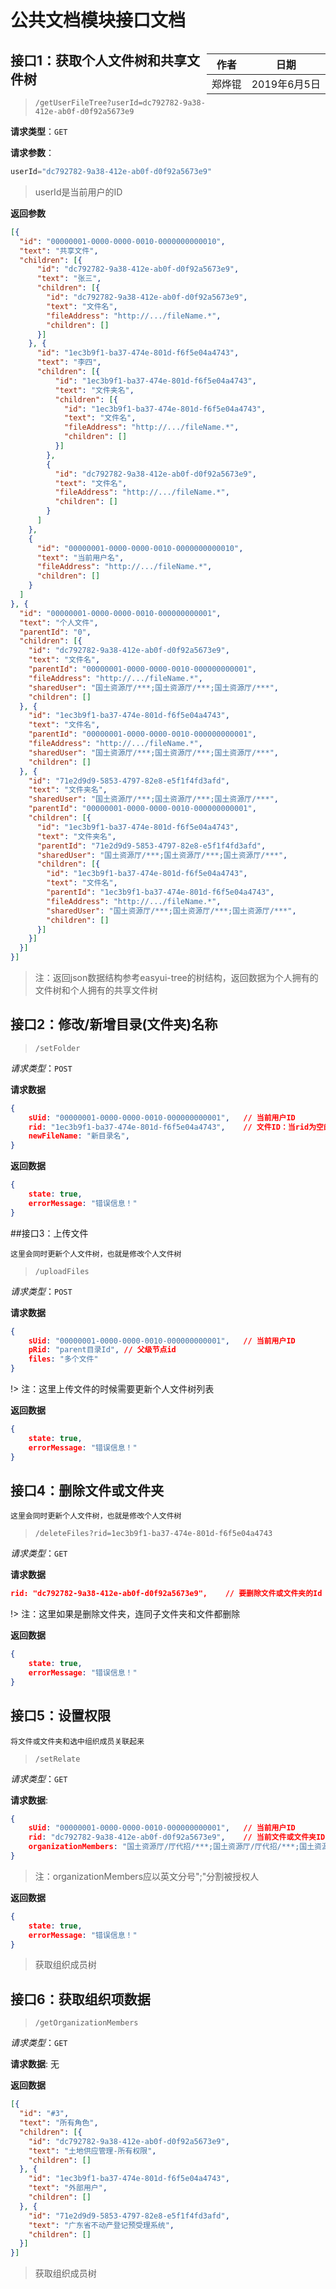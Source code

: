 # 公共文档模块接口文档

<div style="float:right">

|作者|日期|
|----|---|
|郑烨锟|2019年6月5日|

</div>

## 接口1：获取个人文件树和共享文件树


> `/getUserFileTree?userId=dc792782-9a38-412e-ab0f-d0f92a5673e9`

**请求类型**：`GET`

**请求参数**：

```js
userId="dc792782-9a38-412e-ab0f-d0f92a5673e9"
```

> userId是当前用户的ID

**返回参数**

```json
[{
  "id": "00000001-0000-0000-0010-0000000000010",
  "text": "共享文件",
  "children": [{
      "id": "dc792782-9a38-412e-ab0f-d0f92a5673e9",
      "text": "张三",
      "children": [{
        "id": "dc792782-9a38-412e-ab0f-d0f92a5673e9",
        "text": "文件名",
        "fileAddress": "http://.../fileName.*",
        "children": []
      }]
    }, {
      "id": "1ec3b9f1-ba37-474e-801d-f6f5e04a4743",
      "text": "李四",
      "children": [{
          "id": "1ec3b9f1-ba37-474e-801d-f6f5e04a4743",
          "text": "文件夹名",
          "children": [{
            "id": "1ec3b9f1-ba37-474e-801d-f6f5e04a4743",
            "text": "文件名",
            "fileAddress": "http://.../fileName.*",
            "children": []
          }]
        },
        {
          "id": "dc792782-9a38-412e-ab0f-d0f92a5673e9",
          "text": "文件名",
          "fileAddress": "http://.../fileName.*",
          "children": []
        }
      ]
    },
    {
      "id": "00000001-0000-0000-0010-0000000000010",
      "text": "当前用户名",
      "fileAddress": "http://.../fileName.*",
      "children": []
    }
  ]
}, {
  "id": "00000001-0000-0000-0010-000000000001",
  "text": "个人文件",
  "parentId": "0",
  "children": [{
    "id": "dc792782-9a38-412e-ab0f-d0f92a5673e9",
    "text": "文件名",
    "parentId": "00000001-0000-0000-0010-000000000001",
    "fileAddress": "http://.../fileName.*",
    "sharedUser": "国土资源厅/***;国土资源厅/***;国土资源厅/***",
    "children": []
  }, {
    "id": "1ec3b9f1-ba37-474e-801d-f6f5e04a4743",
    "text": "文件名",
    "parentId": "00000001-0000-0000-0010-000000000001",
    "fileAddress": "http://.../fileName.*",
    "sharedUser": "国土资源厅/***;国土资源厅/***;国土资源厅/***",
    "children": []
  }, {
    "id": "71e2d9d9-5853-4797-82e8-e5f1f4fd3afd",
    "text": "文件夹名",
    "sharedUser": "国土资源厅/***;国土资源厅/***;国土资源厅/***",
    "parentId": "00000001-0000-0000-0010-000000000001",
    "children": [{
      "id": "1ec3b9f1-ba37-474e-801d-f6f5e04a4743",
      "text": "文件夹名",
      "parentId": "71e2d9d9-5853-4797-82e8-e5f1f4fd3afd",
      "sharedUser": "国土资源厅/***;国土资源厅/***;国土资源厅/***",
      "children": [{
        "id": "1ec3b9f1-ba37-474e-801d-f6f5e04a4743",
        "text": "文件名",
        "parentId": "1ec3b9f1-ba37-474e-801d-f6f5e04a4743",
        "fileAddress": "http://.../fileName.*",
        "sharedUser": "国土资源厅/***;国土资源厅/***;国土资源厅/***",
        "children": []
      }]
    }]
  }]
}]
```

> 注：返回json数据结构参考easyui-tree的树结构，返回数据为个人拥有的文件树和个人拥有的共享文件树

## 接口2：修改/新增目录(文件夹)名称

> `/setFolder`

*请求类型*：`POST`

**请求数据**

```json
{
	sUid: "00000001-0000-0000-0010-000000000001",	// 当前用户ID
	rid: "1ec3b9f1-ba37-474e-801d-f6f5e04a4743",	// 文件ID：当rid为空的时候表示`新增`
	newFileName: "新目录名",
}
```

**返回数据**

```json
{
	state: true,
	errorMessage: "错误信息！"
}
```


##接口3：上传文件

	这里会同时更新个人文件树，也就是修改个人文件树

> `/uploadFiles`

*请求类型*：`POST`

**请求数据**

```json
{
	sUid: "00000001-0000-0000-0010-000000000001",	// 当前用户ID
	pRid: "parent目录Id",	// 父级节点id
	files: "多个文件"
}
```

!> 注：这里上传文件的时候需要更新个人文件树列表

**返回数据**

```json
{
	state: true,
	errorMessage: "错误信息！"
}
```

## 接口4：删除文件或文件夹

	这里会同时更新个人文件树，也就是修改个人文件树

> `/deleteFiles?rid=1ec3b9f1-ba37-474e-801d-f6f5e04a4743`

*请求类型*：`GET`

**请求数据**

```json
rid: "dc792782-9a38-412e-ab0f-d0f92a5673e9",	// 要删除文件或文件夹的Id
```

!> 注：这里如果是删除文件夹，连同子文件夹和文件都删除

**返回数据**

```json
{
	state: true,
	errorMessage: "错误信息！"
}
```

## 接口5：设置权限

	将文件或文件夹和选中组织成员关联起来

> `/setRelate`

*请求类型*：`GET`

**请求数据**: 

```json
{
	sUid: "00000001-0000-0000-0010-000000000001",	// 当前用户ID
	rid: "dc792782-9a38-412e-ab0f-d0f92a5673e9",	// 当前文件或文件夹ID
	organizationMembers: "国土资源厅/厅代招/***;国土资源厅/厅代招/***;国土资源厅/厅代招/***",	// 被授予权限的对象
}
```

> 注：organizationMembers应以英文分号";"分割被授权人

**返回数据**

```json
{
	state: true,
	errorMessage: "错误信息！"
}
```

> 获取组织成员树


## 接口6：获取组织项数据

> `/getOrganizationMembers`

*请求类型*：`GET`

**请求数据**: 无

**返回数据**

```json
[{
  "id": "#3",
  "text": "所有角色",
  "children": [{
    "id": "dc792782-9a38-412e-ab0f-d0f92a5673e9",
    "text": "土地供应管理-所有权限",
	"children": []
  }, {
    "id": "1ec3b9f1-ba37-474e-801d-f6f5e04a4743",
    "text": "外部用户",
	"children": []
  }, {
    "id": "71e2d9d9-5853-4797-82e8-e5f1f4fd3afd",
    "text": "广东省不动产登记预受理系统",
	"children": []
  }]
}]
```

> 获取组织成员树
